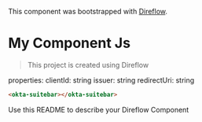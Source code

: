 This component was bootstrapped with [Direflow](https://direflow.io).

# My Component Js
> This project is created using Direflow

properties: 
clientId: string
issuer: string
redirectUri: string

```html
<okta-suitebar></okta-suitebar>
```

Use this README to describe your Direflow Component
